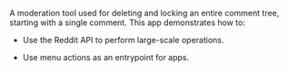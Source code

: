 A moderation tool used for deleting and locking an entire comment tree, starting with a single comment. This app demonstrates how to:

- Use the Reddit API to perform large-scale operations.

- Use menu actions as an entrypoint for apps.
